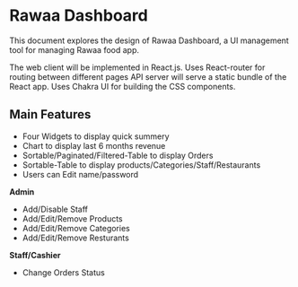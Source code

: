 # Rawaa Dashboard

This document explores the design of Rawaa Dashboard, a UI management tool for managing Rawaa food app.

The web client will be implemented in React.js.
Uses React-router for routing between different pages API server will serve a static bundle of the React app.
Uses Chakra UI for building the CSS components.

## Main Features

- Four Widgets to display quick summery
- Chart to display last 6 months revenue
- Sortable/Paginated/Filtered-Table to display Orders
- Sortable-Table to display products/Categories/Staff/Restaurants
- Users can Edit name/password

**Admin**

- Add/Disable Staff
- Add/Edit/Remove Products
- Add/Edit/Remove Categories
- Add/Edit/Remove Resturants

**Staff/Cashier**

- Change Orders Status
